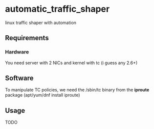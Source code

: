 # automatic_traffic_shaper

linux traffic shaper with automation




## Requirements

### Hardware

You need server with 2 NICs and kernel with tc (i guess any 2.6+)

## Software

To manipulate TC policies, we need the /sbin/tc binary from the **iproute** package (apt/yum/dnf install iproute)

## Usage

TODO
